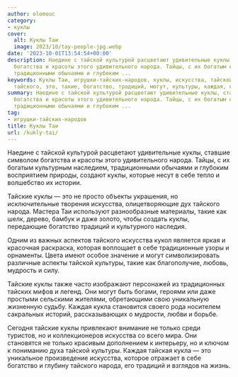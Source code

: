 ```yaml
---
author: olomouc
category:
- куклы
cover:
  alt: Куклы Таи
  image: 2023/10/tay-people-jpg.webp
date: '2023-10-01T13:54:54+00:00'
description: Наедине с тайской культурой расцветают удивительные куклы, ставшие символом
  богатства и красоты этого удивительного народа. Тайцы, с их богатым культурным наследием,
  традиционными обычаями и глубоким ...
keywords: Куклы Таи, игрушки-тайских-народов, куклы, искусства, тайской, народа, тайские,
  тайского, это, такие, богатство, традиций, могут, культуры, каждая, кукла, только
summary: Наедине с тайской культурой расцветают удивительные куклы, ставшие символом
  богатства и красоты этого удивительного народа. Тайцы, с их богатым культурным наследием,
  традиционными обычаями и глубоким ...
tag:
- игрушки-тайских-народов
title: Куклы Таи
url: /kukly-tai/
---
```


Наедине с тайской культурой расцветают удивительные куклы, ставшие символом богатства и красоты этого удивительного народа. Тайцы, с их богатым культурным наследием, традиционными обычаями и глубоким восприятием природы, создают куклы, которые несут в себе тепло и волшебство их истории.

Тайские куклы — это не просто объекты украшения, но исключительные творения искусства, олицетворяющие дух тайского народа. Мастера Таи используют разнообразные материалы, такие как шелк, дерево, бамбук и даже золото, чтобы создать куклы, передающие богатство традиций и культурного наследия.

Одним из важных аспектов тайского искусства кукол является яркая и красочная раскраска, которая воплощает в себе традиционные узоры и орнаменты. Цвета имеют особое значение и могут символизировать различные аспекты тайской культуры, такие как благополучие, любовь, мудрость и силу.

Тайские куклы также часто изображают персонажей из традиционных тайских мифов и легенд. Они могут быть богами, героями или даже простыми сельскими жителями, обретающими свою уникальную жизненную судьбу. Каждая кукла становится своего рода носителем сакральных историй, рассказывающих о мудрости, любви и борьбе.

Сегодня тайские куклы привлекают внимание не только среди туристов, но и коллекционеров искусства со всего мира. Они становятся не только красивым дополнением к интерьеру, но и ключом к пониманию духа тайской культуры. Каждая тайская кукла — это уникальное произведение искусства, которое отражает в себе богатство и глубину тайского народа, его традиций и взглядов на жизнь.